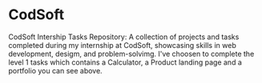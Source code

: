 # CodSoft
CodSoft Intership Tasks Repository: A collection of projects and tasks completed during my internship at CodSoft, showcasing skills in web development, desigm, and problem-solvimg.
I've choosen to complete the level 1 tasks which contains a Calculator, a Product landing page and a portfolio you can see above. 
